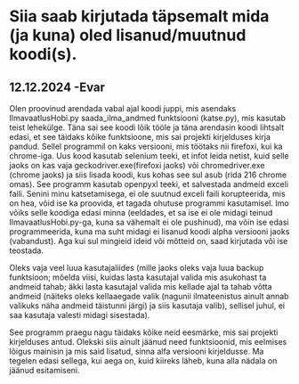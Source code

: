# Siia saab kirjutada täpsemalt mida (ja kuna) oled lisanud/muutnud koodi(s).

## 12.12.2024 -Evar
Olen proovinud arendada vabal ajal koodi juppi, mis asendaks IlmavaatlusHobi.py saada_ilma_andmed funktsiooni (katse.py), mis kasutab teist lehekülge. Täna sai see koodi lõik tööle ja täna arendasin koodi lihtsalt edasi, et see täidaks kõike funktsioone, mis sai projekti kirjelduses kirja pandud. Sellel programmil on kaks versiooni, mis töötaks nii firefoxi, kui ka chrome-iga. Uus kood kasutab selenium teeki, et infot leida netist, kuid selle jaoks on kas vaja geckodriver.exe(firefoxi jaoks) või chromedriver.exe (chrome jaoks) ja siis lisada koodi, kus kohas see sul asub (rida 216 chrome omas). See programm kasutab openpyxl teeki, et salvestada andmeid exceli faili. Senini minu katsetamisega, ei ole suutnud exceli faili korupteerida, mis on hea, võid ise ka proovida, et tagada ohutuse programmi kasutamisel. Imo võiks selle koodiga edasi minna (eeldades, et sa ise ei ole midagi teinud IlmavaatlusHobi.py-ga, kuna sa vähemalt ei ole pushinud), ma võin ise edasi programmeerida, kuna ma suht midagi ei lisanud koodi alpha versiooni jaoks (vabandust). Aga kui sul mingieid ideid või mõtteid on, saad kirjutada või ise teostada. 

Oleks vaja veel luua kasutajaliides (mille jaoks oleks vaja luua backup funktsioon; mõelda viisi, kuidas lasta kasutajal valida mis asukohast ta andmeid tahab; äkki lasta kasutajal valida mis kellade ajal ta tahab võtta andmeid (näiteks oleks kellaaegade valik (nagunii ilmateenistus ainult annab valikuks näha andmeid täistunni järgi) ja siis kasutaja valib), sellisel juhul, ei saa kasutaja valesti midagi sisestada). 

See programm praegu nagu täidaks kõike neid eesmärke, mis sai projekti kirjelduses antud. Olekski siis ainult jäänud need funktsioonid, mis eelmises lõigus mainisin ja mis said lisatud, sinna alfa versiooni kirjeldusse. Ma tegelen edasi sellega, kui aega on, kuid kiireks läheb, kuna alla nädala on jäänud esitamiseni.
